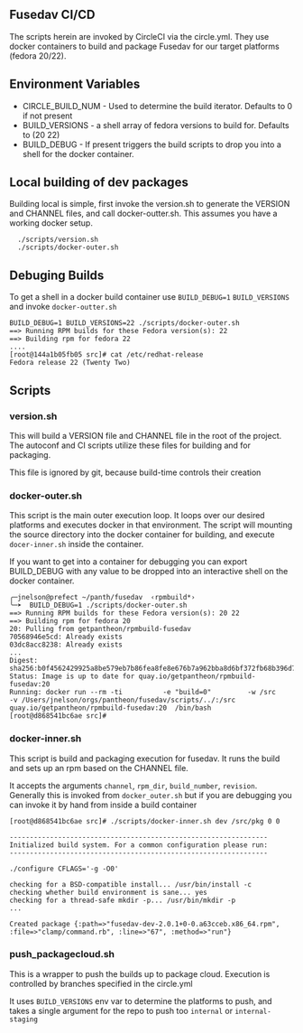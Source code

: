 Fusedav CI/CD
-------------
The scripts herein are invoked by CircleCI via the circle.yml. They use docker containers to build and package Fusedav for our target platforms (fedora 20/22).

## Environment Variables
* CIRCLE_BUILD_NUM - Used to determine the build iterator. Defaults to 0 if not present
* BUILD_VERSIONS - a shell array of fedora versions to build for. Defaults to (20 22)
* BUILD_DEBUG - If present triggers the build scripts to drop you into a shell for the docker container.

## Local building of dev packages
Building local is simple, first invoke the version.sh to generate the VERSION and CHANNEL files, and call docker-outter.sh. This assumes you have a working docker setup.

```
  ./scripts/version.sh
  ./scripts/docker-outer.sh
```

## Debuging Builds
To get a shell in a docker build container use `BUILD_DEBUG=1` `BUILD_VERSIONS` and invoke `docker-outter.sh`

```
BUILD_DEBUG=1 BUILD_VERSIONS=22 ./scripts/docker-outer.sh
==> Running RPM builds for these Fedora version(s): 22
==> Building rpm for fedora 22
....
[root@144a1b05fb05 src]# cat /etc/redhat-release
Fedora release 22 (Twenty Two)
```

## Scripts
### version.sh
This will build a VERSION file and CHANNEL file in the root of the project. The autoconf and CI scripts utilize these files for building and for packaging.

This file is ignored by git, because build-time controls their creation

### docker-outer.sh
This script is the main outer execution loop. It loops over our desired platforms and executes docker in that environment. The script will mounting the source directory into the docker container for building, and execute `docer-inner.sh` inside the container.

If you want to get into a container for debugging you can export BUILD_DEBUG with any value to be dropped into an interactive shell on the docker container.

```
╭─jnelson@prefect ~/panth/fusedav  ‹rpmbuild*›
╰─➤  BUILD_DEBUG=1 ./scripts/docker-outer.sh
==> Running RPM builds for these Fedora version(s): 20 22
==> Building rpm for fedora 20
20: Pulling from getpantheon/rpmbuild-fusedav
70568946e5cd: Already exists
03dc8acc8238: Already exists
...
Digest: sha256:b0f4562429925a8be579eb7b86fea8fe8e676b7a962bba8d6bf372fb68b396d7
Status: Image is up to date for quay.io/getpantheon/rpmbuild-fusedav:20
Running: docker run --rm -ti          -e "build=0"         -w /src         -v /Users/jnelson/orgs/pantheon/fusedav/scripts/../:/src         quay.io/getpantheon/rpmbuild-fusedav:20  /bin/bash
[root@d868541bc6ae src]#
```

### docker-inner.sh
This script is build and packaging execution for fusedav. It runs the build and sets up an rpm based on the CHANNEL file.

It accepts the arguments  `channel`, `rpm_dir`, `build_number`, `revision`. Generally this is invoked from `docker_outer.sh` but if you are debugging you can invoke it by hand from inside a build container

```
[root@d868541bc6ae src]# ./scripts/docker-inner.sh dev /src/pkg 0 0

----------------------------------------------------------------
Initialized build system. For a common configuration please run:
----------------------------------------------------------------

./configure CFLAGS='-g -O0'

checking for a BSD-compatible install... /usr/bin/install -c
checking whether build environment is sane... yes
checking for a thread-safe mkdir -p... /usr/bin/mkdir -p
...

Created package {:path=>"fusedav-dev-2.0.1+0-0.a63cceb.x86_64.rpm", :file=>"clamp/command.rb", :line=>"67", :method=>"run"}
```

### push_packagecloud.sh
This is a wrapper to push the builds up to package cloud.
Execution is controlled by branches specified in the circle.yml

It uses `BUILD_VERSIONS` env var to determine the platforms to push, and takes a single argument for the repo to push too `internal` or `internal-staging`
